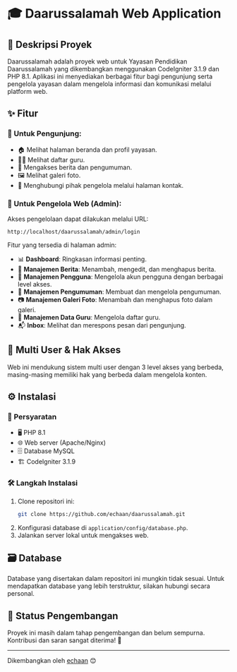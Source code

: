 # 🎓 Daarussalamah Web Application

## 🏫 Deskripsi Proyek
Daarussalamah adalah proyek web untuk Yayasan Pendidikan Daarussalamah yang dikembangkan menggunakan CodeIgniter 3.1.9 dan PHP 8.1. Aplikasi ini menyediakan berbagai fitur bagi pengunjung serta pengelola yayasan dalam mengelola informasi dan komunikasi melalui platform web.

## ✨ Fitur

### 🔹 Untuk Pengunjung:
- 🏠 Melihat halaman beranda dan profil yayasan.
- 👨‍🏫 Melihat daftar guru.
- 📰 Mengakses berita dan pengumuman.
- 🖼️ Melihat galeri foto.
- 📩 Menghubungi pihak pengelola melalui halaman kontak.

### 🔹 Untuk Pengelola Web (Admin):
Akses pengelolaan dapat dilakukan melalui URL:
```
http://localhost/daarussalamah/admin/login
```
Fitur yang tersedia di halaman admin:
- 📊 **Dashboard**: Ringkasan informasi penting.
- 📝 **Manajemen Berita**: Menambah, mengedit, dan menghapus berita.
- 👤 **Manajemen Pengguna**: Mengelola akun pengguna dengan berbagai level akses.
- 📢 **Manajemen Pengumuman**: Membuat dan mengelola pengumuman.
- 📷 **Manajemen Galeri Foto**: Menambah dan menghapus foto dalam galeri.
- 🏫 **Manajemen Data Guru**: Mengelola daftar guru.
- 📬 **Inbox**: Melihat dan merespons pesan dari pengunjung.

## 🔑 Multi User & Hak Akses
Web ini mendukung sistem multi user dengan 3 level akses yang berbeda, masing-masing memiliki hak yang berbeda dalam mengelola konten.

## ⚙️ Instalasi
### 📌 Persyaratan
- 🖥️ PHP 8.1
- 🌐 Web server (Apache/Nginx)
- 🗄️ Database MySQL
- 🏗️ CodeIgniter 3.1.9

### 🛠️ Langkah Instalasi
1. Clone repositori ini:
   ```bash
   git clone https://github.com/echaan/daarussalamah.git
   ```
2. Konfigurasi database di `application/config/database.php`.
3. Jalankan server lokal untuk mengakses web.

## 🗃️ Database
Database yang disertakan dalam repositori ini mungkin tidak sesuai. Untuk mendapatkan database yang lebih terstruktur, silakan hubungi secara personal.

## 🚧 Status Pengembangan
Proyek ini masih dalam tahap pengembangan dan belum sempurna. Kontribusi dan saran sangat diterima! 🚀

---
Dikembangkan oleh [echaan](https://github.com/echaan) 😊

